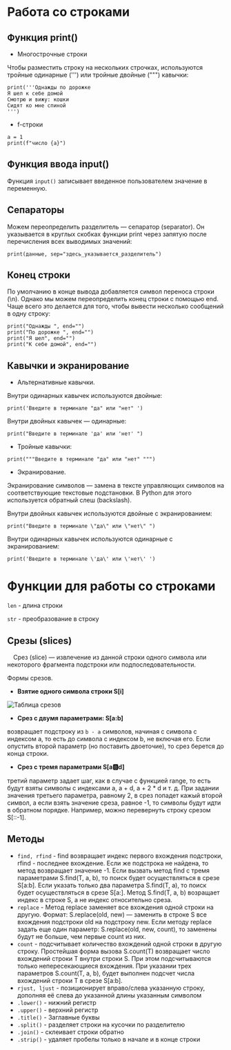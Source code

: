 # Работа со строками

## Функция print()

+ Многострочные строки

Чтобы разместить строку на нескольких строчках, используются тройные одинарные (''') или тройные двойные (""") кавычки:

```
print('''Однажды по дорожке
Я шел к себе домой 
Смотрю и вижу: кошки
Сидят ко мне спиной
''')
```

+ f-строки

```
a = 1
print(f"число {a}")
```
## Функция ввода input()

Функция ``input()`` записывает введенное пользователем значение в переменную.

## Сепараторы

Можем переопределить разделитель — сепаратор (separator). Он указывается в круглых скобках функции print через запятую после перечисления всех выводимых значений:

```
print(данные, sep="здесь_указывается_разделитель")
```

## Конец строки

По умолчанию в конце вывода добавляется символ переноса строки (\n). Однако мы можем переопределить конец строки с помощью end. Чаще всего это делается для того, чтобы вывести несколько сообщений в одну строку:

```
print("Однажды ", end="")
print("По дорожке ", end="")
print("Я шел", end="")
print("К себе домой", end="")
```
## Кавычки и экранирование

+ Альтернативные кавычки.

Внутри одинарных кавычек используются двойные:

```
print('Введите в терминале "да" или "нет" ')
```

Внутри двойных кавычек — одинарные:

```
print("Введите в терминале 'да' или 'нет' ")
```

+ Тройные кавычки:

```
print("""Введите в терминале "да" или "нет" """)
```

+ Экранирование.

Экранирование символов — замена в тексте управляющих символов на соответствующие текстовые подстановки. В Python для этого используется обратный слеш (backslash).

Внутри двойных кавычек используются двойные с экранированием:

```
print("Введите в терминале \"да\" или \"нет\" ")
```

Внутри одинарных кавычек используются одинарные с экранированием:

```
print('Введите в терминале \'да\' или \'нет\' ')
```

# Функции для работы со строками

``len`` - длина строки

``str`` - преобразование в строку

## Срезы (slices)

&emsp;Срез (slice) — извлечение из данной строки одного символа или некоторого фрагмента подстроки или подпоследовательности.

Формы срезов. 
* **Взятие одного символа строки S[i]**

![Таблица срезов](/images/img1.png)

* **Срез с двумя параметрами: S[a:b]** 
  
возвращает подстроку из `b - a` символов, начиная с символа c индексом a, то есть до символа с индексом b, не включая его. Если опустить второй параметр (но поставить двоеточие), то срез берется до конца строки.

* **Срез с тремя параметрами S[a:b:d]** 
  
третий параметр задает шаг, как в случае с функцией range, то есть будут взяты символы с индексами a, a + d, a + 2 * d и т. д. При задании значения третьего параметра, равному 2, в срез попадет кажый второй символ, а если взять значение среза, равное -1, то символы будут идти в обратном порядке. Например, можно перевернуть строку срезом S[::-1].

## Методы

+ ``find, rfind`` - find возвращает индекс первого вхождения подстроки, rfind - последнее вхождение. Если же подстрока не найдена, то метод возвращает значение -1. Если вызвать метод find с тремя параметрами S.find(T, a, b), то поиск будет осуществляться в срезе S[a:b]. Если указать только два параметра S.find(T, a), то поиск будет осуществляться в срезе S[a:]. Метод S.find(T, a, b) возращает индекс в строке S, а не индекс относительно среза.
+ ``replace`` - Метод replace заменяет все вхождения одной строки на другую. Формат: S.replace(old, new) — заменить в строке S все вхождения подстроки old на подстроку new. Если методу replace задать еще один параметр: S.replace(old, new, count), то заменены будут не больше, чем первые count из них.
+ ``count`` - подсчитывает количество вхождений одной строки в другую строку. Простейшая форма вызова S.count(T)  возвращает число вхождений строки T внутри строки S. При этом подсчитываются только непересекающиеся вхождения. При указании трех параметров S.count(T, a, b), будет выполнен подсчет числа вхождений строки T в срезе S[a:b].
+ ``rjust, ljust`` - позиционирует вправо/слева указанную строку, дополняя её слева до указанной длины указанным символом
+ ``.lower()`` - нижний регистр
+ ``.upper()`` - верхний регистр
+ ``.title()`` - Заглавные буквы
+ ``.split()`` - разделяет строки на кусочки по разделителю
+ ``.join()`` - склеивает строки обратно
+ ``.strip()`` - удаляет пробелы только в начале и в конце строки
